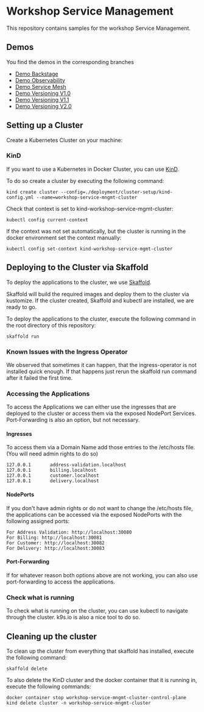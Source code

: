 # Workshop Service Management

This repository contains samples for the workshop Service Management.

## Demos

You find the demos in the corresponding branches

* [Demo Backstage](https://github.com/openknowledge/workshop-service-management/tree/backstage)
* [Demo Observability](https://github.com/openknowledge/workshop-service-management/tree/observability)
* [Demo Service Mesh](https://github.com/openknowledge/workshop-service-management/tree/service-mesh)
* [Demo Versioning V1.0](https://github.com/openknowledge/workshop-service-management/tree/versioning-v1.0)
* [Demo Versioning V1.1](https://github.com/openknowledge/workshop-service-management/tree/versioning-v1.1)
* [Demo Versioning V2.0](https://github.com/openknowledge/workshop-service-management/tree/versioning-v2.0)

## Setting up a Cluster

Create a Kubernetes Cluster on your machine:

### KinD
If you want to use a Kubernetes in Docker Cluster, you can use [KinD](https://kind.sigs.k8s.io/docs/user/quick-start).

To do so create a cluster by executing the following command:

```shell
kind create cluster --config=./deployment/cluster-setup/kind-config.yml --name=workshop-service-mngmt-cluster
```

Check that context is set to kind-workshop-service-mgmt-cluster:

```shell
kubectl config current-context
```

If the context was not set automatically, but the cluster is running in the docker environment 
set the context manually:

```shell
kubectl config set-context kind-workshop-service-mgmt-cluster
```
## Deploying to the Cluster via Skaffold

To deploy the applications to the cluster, we use [Skaffold](https://skaffold.dev/).

Skaffold will build the required images and deploy them to the cluster via kustomize.
If the cluster created, Skaffold and kubectl are installed, we are ready to go.

To deploy the applications to the cluster, execute the following command in the root directory 
of this repository:

```shell
skaffold run
```

### Known Issues with the Ingress Operator

We observed that sometimes it can happen, that the ingress-operator is not installed quick enough.
If that happens just rerun the skaffold run command after it failed the first time.

### Accessing the Applications

To access the Applications we can either use the ingresses that are deployed to the cluster or
access them via the exposed NodePort Services. Port-Forwarding is also an option, but not
necessary.

#### Ingresses

To access them via a Domain Name add those entries to the /etc/hosts file.
(You will need admin rights to do so)

```
127.0.0.1       address-validation.localhost
127.0.0.1       billing.localhost
127.0.0.1       customer.localhost
127.0.0.1       delivery.localhost
```

#### NodePorts

If you don't have admin rights or do not want to change the /etc/hosts file, the applications
can be accessed via the exposed NodePorts with the following assigned ports:

```
For Address Validation: http://localhost:30080
For Billing: http://localhost:30081
For Customer: http://localhost:30082
For Delivery: http://localhost:30083
```

#### Port-Forwarding

If for whatever reason both options above are not working, you can also use port-forwarding to
access the applications.

### Check what is running

To check what is running on the cluster, you can use kubectl to navigate through the cluster.
k9s.io is also a nice tool to do so.

## Cleaning up the cluster

To clean up the cluster from everything that skaffold has installed, execute the following command:

```shell
skaffold delete
```

To also delete the KinD cluster and the docker container that it is running in,
execute the following commands:

```shell
docker container stop workshop-service-mngmt-cluster-control-plane
kind delete cluster -n workshop-service-mngmt-cluster
```